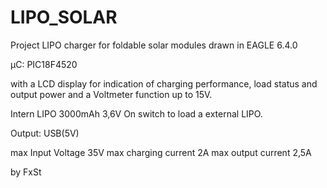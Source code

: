 LIPO_SOLAR
==========

Project LIPO charger for foldable solar modules
drawn in EAGLE 6.4.0

µC: PIC18F4520

with a LCD display for indication of charging performance, load status and output power
and a Voltmeter function up to 15V.

Intern LIPO 3000mAh 3,6V
On switch to load a external LIPO.

Output: USB(5V)


max Input Voltage 35V
max charging current 2A
max output current 2,5A


by FxSt

